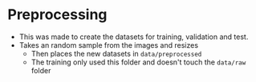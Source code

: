 # Preprocessing

- This was made to create the datasets for training, validation and test.
- Takes an random sample from the images and resizes
  - Then places the new datasets in `data/preprocessed`
  - The training only used this folder and doesn't touch the `data/raw` folder